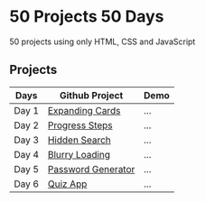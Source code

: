 # 50 Projects 50 Days

50 projects using only HTML, CSS and JavaScript
## Projects
| Days | Github Project | Demo |
| --- | --- | --- |
| Day 1 | [Expanding Cards](/expanding-cards/) | ... |
| Day 2 | [Progress Steps](/progress-steps/) | ... |
| Day 3 | [Hidden Search](/hidden-search/) | ... |
| Day 4 | [Blurry Loading](/blurry-loading/) | ... |
| Day 5 | [Password Generator](/password-generator/) | ... |
| Day 6 | [Quiz App](/Quiz-App/) | ... |
